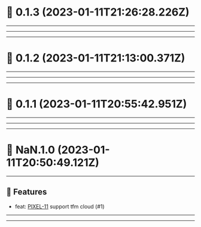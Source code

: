 # :confetti_ball: 0.1.3 (2023-01-11T21:26:28.226Z)
- - -
- - -
- - -
# :confetti_ball: 0.1.2 (2023-01-11T21:13:00.371Z)
- - -
- - -
- - -
# :confetti_ball: 0.1.1 (2023-01-11T20:55:42.951Z)
- - -
- - -
- - -
# :confetti_ball: NaN.1.0 (2023-01-11T20:50:49.121Z)
- - -
## :hammer: Features
* feat: [PIXEL-11](https://ohpen.atlassian.net/browse/PIXEL-11) support tfm cloud (#1)
- - -
- - -
